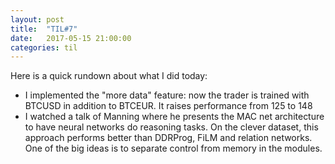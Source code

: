 ```yaml
---
layout: post
title:  "TIL#7"
date:   2017-05-15 21:00:00
categories: til
---
```


Here is a quick rundown about what I did today:
 - I implemented the "more data" feature: now the trader is trained with BTCUSD
 in addition to BTCEUR. It raises performance from 125 to 148
 - I watched a talk of Manning where he presents the MAC net architecture to have
 neural networks do reasoning tasks. On the clever dataset, this approach performs
 better than DDRProg, FiLM and relation networks. One of the big ideas is to separate
 control from memory in the modules. 